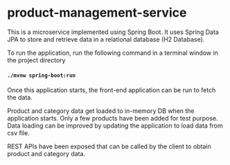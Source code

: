 # product-management-service

This is a microservice implemented using Spring Boot. It uses Spring Data JPA to store and retrieve data in a relational database (H2 Database).

To run the application, run the following command in a terminal window in the project directory

####  `./mvnw spring-boot:run`
  
Once this application starts, the front-end application can be run to fetch the data. 

Product and category data get loaded to in-memory DB when the application starts. Only a few products have been added for test purpose. Data loading can be 
improved by updating the application to load data from csv file. 

REST APIs have been exposed that can be called by the client to obtain product and category data.
